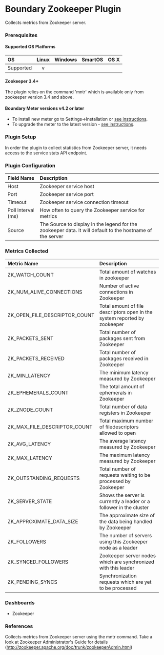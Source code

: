 # Boundary Zookeeper Plugin

Collects metrics from Zookeeper server.

### Prerequisites

#### Supported OS Platforms

|     OS    | Linux | Windows | SmartOS | OS X |
|:----------|:-----:|:-------:|:-------:|:----:|
| Supported |   v   |         |         |      |

#### Zookeeper 3.4+

The plugin relies on the command 'mntr' which is available only from zookeeper version 3.4 and above.

#### Boundary Meter versions v4.2 or later

- To install new meter go to Settings->Installation or [see instructions](https://help.boundary.com/hc/en-us/sections/200634331-Installation).
- To upgrade the meter to the latest version - [see instructions](https://help.boundary.com/hc/en-us/articles/201573102-Upgrading-the-Boundary-Meter).

### Plugin Setup

In order the plugin to collect statistics from Zookeeper server, it needs access to the service stats API endpoint.

### Plugin Configuration

|Field Name     |Description                                         |
|:--------------|:---------------------------------------------------|
| Host   |Zookeeper service host|
| Port   |Zookeeper service port|
| Timeout|Zookeeper service connection timeout|
| Poll Interval (ms) |How often to query the Zookeeper service for metrics|
| Source        |The Source to display in the legend for the zookeeper data.  It will default to the hostname of the server|

### Metrics Collected

|Metric Name                  |Description                                                              |
|:----------------------------|:------------------------------------------------------------------------|
|ZK_WATCH_COUNT               |Total amount of watches in zookeeper                                     |
|ZK_NUM_ALIVE_CONNECTIONS     |Number of active connections in Zookeeper                                |
|ZK_OPEN_FILE_DESCRIPTOR_COUNT|Total amount of file descriptors open in the system reported by zookeeper|
|ZK_PACKETS_SENT              |Total number of packages sent from Zookeeper                             |
|ZK_PACKETS_RECEIVED          |Total number of packages received in Zookeeper                           |
|ZK_MIN_LATENCY               |The minimum latency measured by Zookeeper                                |
|ZK_EPHEMERALS_COUNT          |The total amount of ephemerals in Zookeeper                              |
|ZK_ZNODE_COUNT               |Total number of data registers in Zookeeper                              |
|ZK_MAX_FILE_DESCRIPTOR_COUNT |Total maximum number of filedescriptors allowed to open                  |
|ZK_AVG_LATENCY               |The average latency measured by Zookeeper                                |
|ZK_MAX_LATENCY               |The maximum latency measured by Zookeeper                                |
|ZK_OUTSTANDING_REQUESTS      |Total number of requests waiting to be processed by Zookeeper            |
|ZK_SERVER_STATE              |Shows the server is currently a leader or a follower in the cluster      |
|ZK_APPROXIMATE_DATA_SIZE     |The approximate size of the data being handled by Zookeeper              |
|ZK_FOLLOWERS                 |The number of servers using this Zookeeper node as a leader              |
|ZK_SYNCED_FOLLOWERS          |Zookeeper server nodes which are synchronized with this leader           |
|ZK_PENDING_SYNCS             |Synchronization requests which are yet to be processed                   |


### Dashboards

- Zookeeper

### References
Collects metrics from Zookeeper server using the mntr command. Take a look at Zookeeper Administrator's Guide for details (http://zookeeper.apache.org/doc/trunk/zookeeperAdmin.html)

